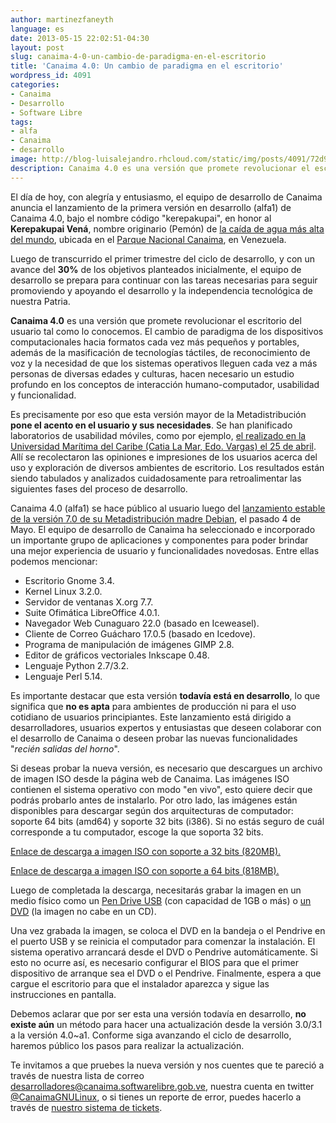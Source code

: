 ```yaml
---
author: martinezfaneyth
language: es
date: 2013-05-15 22:02:51-04:30
layout: post
slug: canaima-4-0-un-cambio-de-paradigma-en-el-escritorio
title: 'Canaima 4.0: Un cambio de paradigma en el escritorio'
wordpress_id: 4091
categories:
- Canaima
- Desarrollo
- Software Libre
tags:
- alfa
- Canaima
- desarrollo
image: http://blog-luisalejandro.rhcloud.com/static/img/posts/4091/72d96323f9b3d79559254e42cd2beb35.jpg
description: Canaima 4.0 es una versión que promete revolucionar el escritorio del usuario tal como lo conocemos.
---
```


El día de hoy, con alegría y entusiasmo, el equipo de desarrollo de Canaima anuncia el lanzamiento de la primera versión en desarrollo (alfa1) de Canaima 4.0, bajo el nombre código "kerepakupai", en honor al **Kerepakupai Vená**, nombre originario (Pemón) de [la caída de agua más alta del mundo](http://es.wikipedia.org/wiki/Salto_Ángel), ubicada en el [Parque Nacional Canaima](http://es.wikipedia.org/wiki/Parque_Nacional_Canaima), en Venezuela.

Luego de transcurrido el primer trimestre del ciclo de desarrollo, y con un avance del **30%** de los objetivos planteados inicialmente, el equipo de desarrollo se prepara para continuar con las tareas necesarias para seguir promoviendo y apoyando el desarrollo y la independencia tecnológica de nuestra Patria.

**Canaima 4.0** es una versión que promete revolucionar el escritorio del usuario tal como lo conocemos. El cambio de paradigma de los dispositivos computacionales hacia formatos cada vez más pequeños y portables, además de la masificación de tecnologías táctiles, de reconocimiento de voz y la necesidad de que los sistemas operativos lleguen cada vez a más personas de diversas edades y culturas, hacen necesario un estudio profundo en los conceptos de interacción humano-computador, usabilidad y funcionalidad.

Es precisamente por eso que esta versión mayor de la Metadistribución **pone el acento en el usuario y sus necesidades**. Se han planificado laboratorios de usabilidad móviles, como por ejemplo, [el realizado en la Universidad Marítima del Caribe (Catia La Mar, Edo. Vargas) el 25 de abril](http://cnti.gob.ve/index.php?option=com_content&view=article&id=3074). Allí se recolectaron las opiniones e impresiones de los usuarios acerca del uso y exploración de diversos ambientes de escritorio. Los resultados están siendo tabulados y analizados cuidadosamente para retroalimentar las siguientes fases del proceso de desarrollo.

<!-- more -->

Canaima 4.0 (alfa1) se hace público al usuario luego del [lanzamiento estable de la versión 7.0 de su Metadistribución madre Debian](http://www.debian.org/News/2013/20130504.es.html), el pasado 4 de Mayo. El equipo de desarrollo de Canaima ha seleccionado e incorporado un importante grupo de aplicaciones y componentes para poder brindar una mejor experiencia de usuario y funcionalidades novedosas. Entre ellas podemos mencionar:

* Escritorio Gnome 3.4.
* Kernel Linux 3.2.0.
* Servidor de ventanas X.org 7.7.
* Suite Ofimática LibreOffice 4.0.1.
* Navegador Web Cunaguaro 22.0 (basado en Iceweasel).
* Cliente de Correo Guácharo 17.0.5 (basado en Icedove).
* Programa de manipulación de imágenes GIMP 2.8.
* Editor de gráficos vectoriales Inkscape 0.48.
* Lenguaje Python 2.7/3.2.
* Lenguaje Perl 5.14.

Es importante destacar que esta versión **todavía está en desarrollo**, lo que significa que **no es apta** para ambientes de producción ni para el uso cotidiano de usuarios principiantes. Este lanzamiento está dirigido a desarrolladores, usuarios expertos y entusiastas que deseen colaborar con el desarrollo de Canaima o deseen probar las nuevas funcionalidades "_recién salidas del horno_".

Si deseas probar la nueva versión, es necesario que descargues un archivo de imagen ISO desde la página web de Canaima. Las imágenes ISO contienen el sistema operativo con modo "en vivo", esto quiere decir que podrás probarlo antes de instalarlo. Por otro lado, las imágenes están disponibles para descargar según dos arquitecturas de computador: soporte 64 bits (amd64) y soporte 32 bits (i386). Si no estás seguro de cuál corresponde a tu computador, escoge la que soporta 32 bits.

[Enlace de descarga a imagen ISO con soporte a 32 bits (820MB).](http://descargas.canaima.softwarelibre.gob.ve/canaima-popular-4.0~a1_i386.iso)

[Enlace de descarga a imagen ISO con soporte a 64 bits (818MB).](http://descargas.canaima.softwarelibre.gob.ve/canaima-popular-4.0~a1_amd64.iso)

Luego de completada la descarga, necesitarás grabar la imagen en un medio físico como un [Pen Drive USB](http://wiki.canaima.softwarelibre.gob.ve/wiki/Como_instalar_Canaima_3.0_desde_una_Memoria_USB) (con capacidad de 1GB o más) o [un DVD](http://wiki.canaima.softwarelibre.gob.ve/wiki/Grabar_Imagen_ISO) (la imagen no cabe en un CD).

Una vez grabada la imagen, se coloca el DVD en la bandeja o el Pendrive en el puerto USB y se reinicia el computador para comenzar la instalación. El sistema operativo arrancará desde el DVD o Pendrive automáticamente. Si esto no ocurre así, es necesario configurar el BIOS para que el primer dispositivo de arranque sea el DVD o el Pendrive. Finalmente, espera a que cargue el escritorio para que el instalador aparezca y sigue las instrucciones en pantalla.

Debemos aclarar que por ser esta una versión todavía en desarrollo, **no existe aún** un método para hacer una actualización desde la versión 3.0/3.1 a la versión 4.0~a1. Conforme siga avanzando el ciclo de desarrollo, haremos público los pasos para realizar la actualización.

Te invitamos a que pruebes la nueva versión y nos cuentes que te pareció a través de nuestra lista de correo [desarrolladores@canaima.softwarelibre.gob.ve](http://listas.canaima.softwarelibre.gob.ve/cgi-bin/mailman/listinfo/desarrolladores), nuestra cuenta en twitter [@CanaimaGNULinux](http://twitter.com/CanaimaGNULinux), o si tienes un reporte de error, puedes hacerlo a través de [nuestro sistema de tickets](http://trac.canaima.softwarelibre.gob.ve/canaima).
